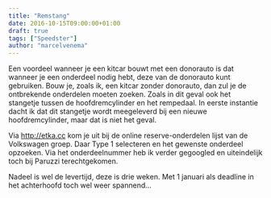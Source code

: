 ```yaml
---
title: "Remstang"
date: 2016-10-15T09:00:00+01:00
draft: true
tags: ["Speedster"]
author: "marcelvenema"
---
```


Een voordeel wanneer je een kitcar bouwt met een donorauto is dat wanneer je een onderdeel nodig hebt, deze van de donorauto kunt gebruiken. Bouw je, zoals ik, een kitcar zonder donorauto, dan zul je de ontbrekende onderdelen moeten zoeken. Zoals in dit geval ook het stangetje tussen de hoofdremcylinder en het rempedaal. In eerste instantie dacht ik dat dit stangetje wordt meegeleverd bij een nieuwe hoofdremcylinder, maar dat is niet het geval.


Via http://etka.cc kom je uit bij de online reserve-onderdelen lijst van de Volkswagen groep. Daar Type 1 selecteren en het gewenste onderdeel opzoeken. Via het onderdeelnummer heb ik verder gegoogled en uiteindelijk toch bij Paruzzi terechtgekomen. 


Nadeel is wel de levertijd, deze is drie weken. Met 1 januari als deadline in het achterhoofd toch wel weer spannend...
